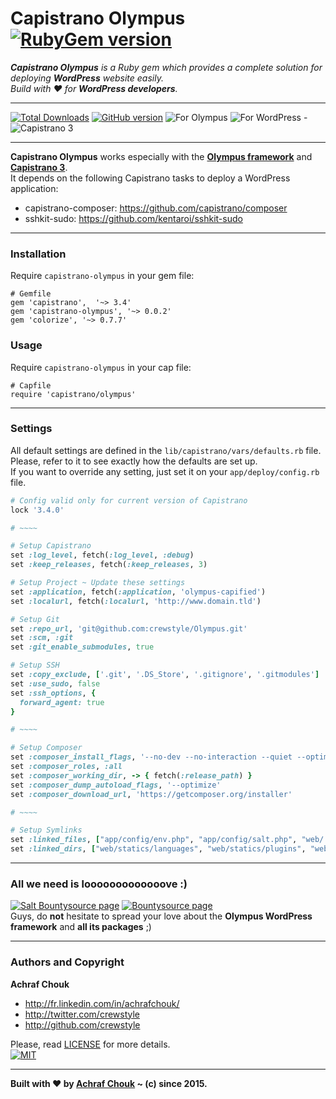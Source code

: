 # Capistrano Olympus [![RubyGem version](https://img.shields.io/gem/v/capistrano-olympus.svg?style=flat-square)](https://rubygems.org/gems/capistrano-olympus)  

_**Capistrano Olympus** is a Ruby gem which provides a complete solution for deploying **WordPress** website easily.  
Build with ♥ for **WordPress developers**._  

---

[![Total Downloads](https://img.shields.io/packagist/dt/crewstyle/capistrano-olympus.svg?style=flat-square)](https://packagist.org/packages/crewstyle/capistrano-olympus) 
[![GitHub version](https://img.shields.io/github/tag/crewstyle/capistrano-olympus.svg?style=flat-square)](https://github.com/crewstyle/capistrano-olympus) 
![For Olympus](https://img.shields.io/badge/for-Olympus-75cd45.svg?style=flat-square) 
![For WordPress](https://img.shields.io/badge/for-WordPress-00aadc.svg?style=flat-square) - 
![Capistrano 3](https://img.shields.io/badge/Capistrano-3-52C1DB.svg?style=flat-square)  

---

**Capistrano Olympus** works especially with the [**Olympus framework**](https://github.com/crewstyle/Olympus) and [**Capistrano 3**](http://capistranorb.com/).  
It depends on the following Capistrano tasks to deploy a WordPress application:

+ capistrano-composer: https://github.com/capistrano/composer
+ sshkit-sudo: https://github.com/kentaroi/sshkit-sudo

---

### Installation

Require `capistrano-olympus` in your gem file:

```
# Gemfile
gem 'capistrano',  '~> 3.4'
gem 'capistrano-olympus', '~> 0.0.2'
gem 'colorize', '~> 0.7.7'
```

### Usage

Require `capistrano-olympus` in your cap file:

```
# Capfile
require 'capistrano/olympus'
```

---

### Settings

All default settings are defined in the `lib/capistrano/vars/defaults.rb` file. Please, refer to it to see exactly how the defaults are set up.  
If you want to override any setting, just set it on your `app/deploy/config.rb` file.

```ruby
# Config valid only for current version of Capistrano
lock '3.4.0'

# ~~~~

# Setup Capistrano
set :log_level, fetch(:log_level, :debug)
set :keep_releases, fetch(:keep_releases, 3)

# Setup Project ~ Update these settings
set :application, fetch(:application, 'olympus-capified')
set :localurl, fetch(:localurl, 'http://www.domain.tld')

# Setup Git
set :repo_url, 'git@github.com:crewstyle/Olympus.git'
set :scm, :git
set :git_enable_submodules, true

# Setup SSH
set :copy_exclude, ['.git', '.DS_Store', '.gitignore', '.gitmodules']
set :use_sudo, false
set :ssh_options, {
  forward_agent: true
}

# ~~~~

# Setup Composer
set :composer_install_flags, '--no-dev --no-interaction --quiet --optimize-autoloader'
set :composer_roles, :all
set :composer_working_dir, -> { fetch(:release_path) }
set :composer_dump_autoload_flags, '--optimize'
set :composer_download_url, 'https://getcomposer.org/installer'

# ~~~~

# Setup Symlinks
set :linked_files, ["app/config/env.php", "app/config/salt.php", "web/.htaccess", "web/robots.txt"]
set :linked_dirs, ["web/statics/languages", "web/statics/plugins", "web/statics/uploads"]

```

---

### All we need is looooooooooooove :)

[![Salt Bountysource page](https://img.shields.io/badge/Salt%20Bountysource-♥-brightgreen.svg?style=flat-square)](https://salt.bountysource.com/teams/olympus) [![Bountysource page](https://img.shields.io/badge/Bountysource-♥-brightgreen.svg?style=flat-square)](https://www.bountysource.com/teams/olympus)  
Guys, do **not** hesitate to spread your love about the **Olympus WordPress framework** and **all its packages** ;)

---

### Authors and Copyright

**Achraf Chouk**

+ http://fr.linkedin.com/in/achrafchouk/
+ http://twitter.com/crewstyle
+ http://github.com/crewstyle

Please, read [LICENSE](https://github.com/crewstyle/capistrano-olympus/blob/master/LICENSE "LICENSE") for more details.  
[![MIT](https://img.shields.io/badge/license-MIT_License-blue.svg?style=flat-square)](http://opensource.org/licenses/MIT "MIT")  

---

**Built with ♥ by [Achraf Chouk](http://github.com/crewstyle "Achraf Chouk") ~ (c) since 2015.**
